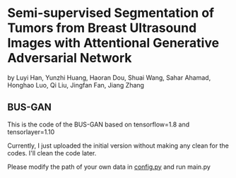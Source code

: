 # Semi-supervised Segmentation of Tumors from Breast Ultrasound Images with Attentional Generative Adversarial Network
by Luyi Han, Yunzhi Huang, Haoran Dou, Shuai Wang, Sahar Ahamad, Honghao Luo, Qi Liu, Jingfan Fan, Jiang Zhang

## BUS-GAN
This is the code of the BUS-GAN based on tensorflow=1.8 and tensorlayer=1.10

Currently, I just uploaded the initial version without making any clean for the codes. I'll clean the code later.

Please modify the path of your own data in [config.py](config.py) and run main.py